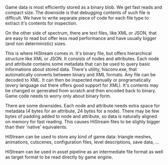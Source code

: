 Game data is most efficiently stored as a binary blob. We get fast reads and compact size. The downside is that debugging contents of such  file is difficult. We have to write separate piece of code for each file type to extract it's contents for inspection.

On the other side of spectrum, there are text files, like XML or JSON, that are easy to read but offer less read performance and have usually bigger (and non deterministic) sizes.

This is where HiStream comes in. It's binary file, but offers hierarchical structure like XML or JSON. It consists of nodes and attributes. Each node and attribute contains some metadata that can be used to query basic informations about stored data. 
There's utility, hisconv.exe, that automatically converts between binary and XML formats. Any file can be decoded to XML. It can then be inspected manually or programatically (every language out there offers good support for XML). It's contents may be changed or generated from scratch and then encoded back to binary. Game code needs to worry only about binary form.

There are some downsides. Each node and attribute needs extra space for metadata (4 bytes for an attribute, 24 bytes for a node). There may be few bytes of padding added to node and attribute, so data is naturally aligned on memory for fast reading. This causes HiStream files to be slighly bigger than their 'native' equivalents.

HiStream can be used to store any kind of game data: triangle meshes, animations, cutscenes, configuration files, level descriptions, save data, ...

HiStream can be used in asset pipeline as an intermediate file format as well as target format to be read directly by game engine.

